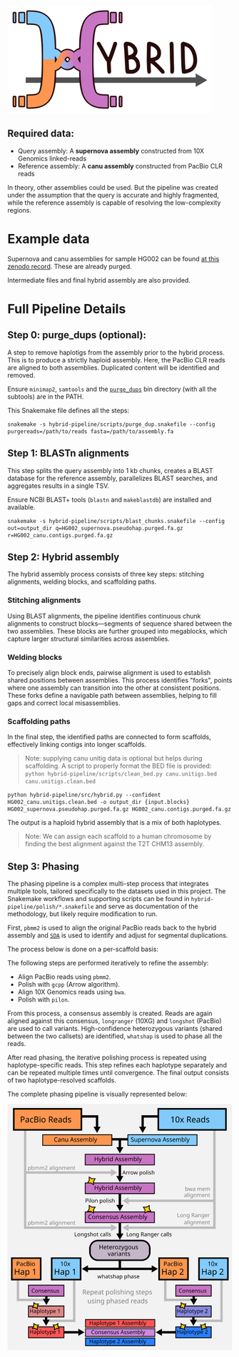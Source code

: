 ![logo](https://github.com/ScottMastro/hybrid-pipeline/blob/master/images/hybrid.svg)

## Required data:

- Query assembly: A **supernova assembly** constructed from 10X Genomics linked-reads
- Reference assembly: A **canu assembly** constructed from PacBio CLR reads

In theory, other assemblies could be used. But the pipeline was created under the assumption that the query is accurate and highly fragmented, while the reference assembly is capable of resolving the low-complexity regions.

# Example data

Supernova and canu assemblies for sample HG002 can be found [at this zenodo record](https://zenodo.org/records/15059067). These are already purged.

Intermediate files and final hybrid assembly are also provided.

# Full Pipeline Details 

## Step 0: purge_dups (optional):

A step to remove haplotigs from the assembly prior to the hybrid process. This is to produce a strictly haploid assembly. Here, the PacBio CLR reads are aligned to both assemblies. Duplicated content will be identified and removed.

Ensure `minimap2`, `samtools` and the [`purge_dups`](https://github.com/dfguan/purge_dups) bin directory (with all the subtools) are in the PATH.

This Snakemake file defines all the steps:

```
snakemake -s hybrid-pipeline/scripts/purge_dup.snakefile --config purgereads=/path/to/reads fasta=/path/to/assembly.fa
```

## Step 1: BLASTn alignments

This step splits the query assembly into 1 kb chunks, creates a BLAST database for the reference assembly, parallelizes BLAST searches, and aggregates results in a single TSV.

Ensure NCBI BLAST+ tools (`blastn` and `makeblastdb`) are installed and available.

```
snakemake -s hybrid-pipeline/scripts/blast_chunks.snakefile --config out=output_dir q=HG002_supernova.pseudohap.purged.fa.gz r=HG002_canu.contigs.purged.fa.gz
```

## Step 2: Hybrid assembly 

The hybrid assembly process consists of three key steps: stitching alignments, welding blocks, and scaffolding paths.

### Stitching alignments
Using BLAST alignments, the pipeline identifies continuous chunk alignments to construct blocks—segments of sequence shared between the two assemblies. These blocks are further grouped into megablocks, which capture larger structural similarities across assemblies.

### Welding blocks
To precisely align block ends, pairwise alignment is used to establish shared positions between assemblies. This process identifies "forks", points where one assembly can transition into the other at consistent positions. These forks define a navigable path between assemblies, helping to fill gaps and correct local misassemblies.

### Scaffolding paths
In the final step, the identified paths are connected to form scaffolds, effectively linking contigs into longer scaffolds.

> Note: supplying canu unitig data is optional but helps during scaffolding. A script to properly format the BED file is provided: `python hybrid-pipeline/scripts/clean_bed.py canu.unitigs.bed canu.unitigs.clean.bed`

```
python hybrid-pipeline/src/hybrid.py --confident HG002_canu.unitigs.clean.bed -o output_dir {input.blocks} HG002_supernova.pseudohap.purged.fa.gz HG002_canu.contigs.purged.fa.gz
```
The output is a haploid hybrid assembly that is a mix of both haplotypes. 

> Note: We can assign each scaffold to a human chromosome by finding the best alignment against the T2T CHM13 assembly.

## Step 3: Phasing

The phasing pipeline is a complex multi-step process that integrates multiple tools, tailored specifically to the datasets used in this project. The Snakemake workflows and supporting scripts can be found in `hybrid-pipeline/polish/*.snakefile` and serve as documentation of the methodology, but likely require modification to run.

First, `pbmm2` is used to align the original PacBio reads back to the hybrid assembly and [`SDA`](https://github.com/mrvollger/SDA) is used to identify and adjust for segmental duplications.

The process below is done on a per-scaffold basis:

The following steps are performed iteratively to refine the assembly:

- Align PacBio reads using `pbmm2`.
- Polish with `gcpp` (Arrow algorithm).
- Align 10X Genomics reads using `bwa`.
- Polish with `pilon`.

From this process, a consensus assembly is created. Reads are again aligned against this consensus, `longranger` (10XG) and `longshot` (PacBio) are used to call variants. High-confidence heterozygous variants (shared between the two callsets) are identified, `whatshap` is used to phase all the reads.

After read phasing, the iterative polishing process is repeated using haplotype-specific reads. This step refines each haplotype separately and can be repeated multiple times until convergence. The final output consists of two haplotype-resolved scaffolds.

The complete phasing pipeline is visually represented below:

![pipeline details](https://github.com/ScottMastro/hybrid-pipeline/blob/master/images/pipeline.svg)
